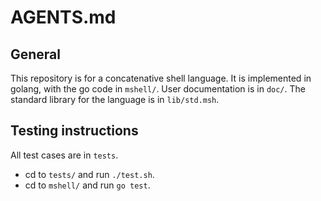 # AGENTS.md

## General

This repository is for a concatenative shell language.
It is implemented in golang, with the go code in `mshell/`.
User documentation is in `doc/`.
The standard library for the language is in `lib/std.msh`.

## Testing instructions

All test cases are in `tests`.

- cd to `tests/` and run `./test.sh`.
- cd to `mshell/` and run `go test`.
